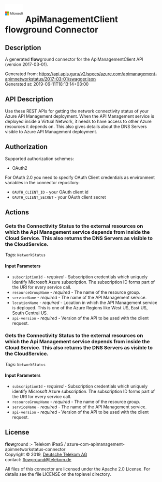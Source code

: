 # ![LOGO](logo.png) ApiManagementClient **flow**ground Connector

## Description

A generated **flow**ground connector for the ApiManagementClient API (version 2017-03-01).

Generated from: https://api.apis.guru/v2/specs/azure.com/apimanagement-apimnetworkstatus/2017-03-01/swagger.json<br/>
Generated at: 2019-06-11T18:13:14+03:00

## API Description

Use these REST APIs for getting the network connectivity status of your Azure API Management deployment. When the API Management service is deployed inside a Virtual Network, it needs to have access to other Azure resources it depends on. This also gives details about the DNS Servers visible to Azure API Management deployment.

## Authorization

Supported authorization schemes:
- OAuth2

For OAuth 2.0 you need to specify OAuth Client credentials as environment variables in the connector repository:
* `OAUTH_CLIENT_ID` - your OAuth client id
* `OAUTH_CLIENT_SECRET` - your OAuth client secret

## Actions

### Gets the Connectivity Status to the external resources on which the Api Management service depends from inside the Cloud Service. This also returns the DNS Servers as visible to the CloudService.

*Tags:* `NetworkStatus`

#### Input Parameters
* `subscriptionId` - _required_ - Subscription credentials which uniquely identify Microsoft Azure subscription. The subscription ID forms part of the URI for every service call.
* `resourceGroupName` - _required_ - The name of the resource group.
* `serviceName` - _required_ - The name of the API Management service.
* `locationName` - _required_ - Location in which the API Management service is deployed. This is one of the Azure Regions like West US, East US, South Central US.
* `api-version` - _required_ - Version of the API to be used with the client request.

### Gets the Connectivity Status to the external resources on which the Api Management service depends from inside the Cloud Service. This also returns the DNS Servers as visible to the CloudService.

*Tags:* `NetworkStatus`

#### Input Parameters
* `subscriptionId` - _required_ - Subscription credentials which uniquely identify Microsoft Azure subscription. The subscription ID forms part of the URI for every service call.
* `resourceGroupName` - _required_ - The name of the resource group.
* `serviceName` - _required_ - The name of the API Management service.
* `api-version` - _required_ - Version of the API to be used with the client request.

## License

**flow**ground :- Telekom iPaaS / azure-com-apimanagement-apimnetworkstatus-connector<br/>
Copyright © 2019, [Deutsche Telekom AG](https://www.telekom.de)<br/>
contact: flowground@telekom.de

All files of this connector are licensed under the Apache 2.0 License. For details
see the file LICENSE on the toplevel directory.
